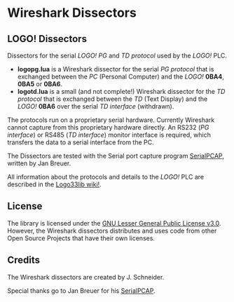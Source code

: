 # Wireshark Dissectors

## LOGO! Dissectors
Dissectors for the serial _LOGO! PG_ and _TD protocol_ used by the _LOGO!_ PLC.

* __logopg.lua__ is a Wireshark dissector for the serial _PG protocol_ that is exchanged between the _PC_ (Personal Computer) and the _LOGO!_ __0BA4__, __0BA5__ or __0BA6__. 
* __logotd.lua__ is a small (and not complete!) Wireshark dissector for the _TD protocol_ that is exchanged between the _TD_ (Text Display) and the _LOGO!_ __0BA6__ over the serial _TD interface_ (withdrawn). 

The protocols run on a proprietary serial hardware. Currently Wireshark cannot capture from this proprietary hardware directly. An RS232 (_PG interface_) or RS485 (_TD interface_) monitor interface is required, which transfers the data to a serial interface from the PC.

The Dissectors are tested with the Serial port capture program [SerialPCAP](https://github.com/j123b567/SerialPCAP), written by Jan Breuer.

All information about the protocols and details to the _LOGO!_ PLC are described in the [Logo33lib wiki!](http://github.com/brickpool/logo/wiki).

## License
The library is licensed under the [GNU Lesser General Public License v3.0](/LICENSE). However, the Wireshark dissectors distributes and uses code from other Open Source Projects that have their own licenses. 

## Credits
The Wireshark dissectors are created by J. Schneider. 

Special thanks go to Jan Breuer for his [SerialPCAP](https://github.com/j123b567/SerialPCAP).

